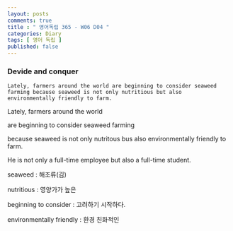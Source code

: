 ```yaml
---
layout: posts
comments: true
title : " 영어독립 365 - W06 D04 "
categories: Diary
tags: [ 영어 독립 ]
published: false
---
```


### Devide and conquer

```text
Lately, farmers around the world are beginning to consider seaweed farming because seaweed is not only nutritious but also environmentally friendly to farm.

```

Lately, farmers around the world

are beginning to consider seaweed farming

because seaweed is not only nutritous bus also environmentally friendly to farm.

He is not only a full-time employee but also a full-time student.

seaweed
 : 해조류(김)

nutritious
 : 영양가가 높은

beginning to consider
 : 고려하기 시작하다.

environmentally friendly
 : 환경 친화적인
